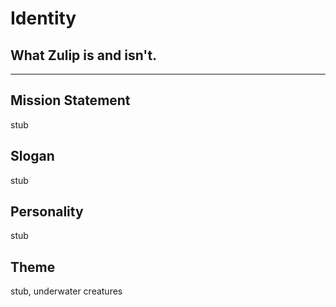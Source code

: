 # Identity

## What Zulip is and isn't.

-----

## Mission Statement

stub

## Slogan

stub

## Personality
stub

## Theme 
stub, underwater creatures